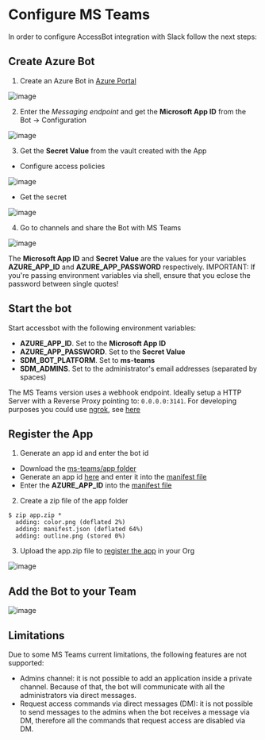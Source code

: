 # Configure MS Teams

In order to configure AccessBot integration with Slack follow the next steps:

## Create Azure Bot

1. Create an Azure Bot in [Azure Portal](https://portal.azure.com/)

![image](https://user-images.githubusercontent.com/313803/141980020-414d2355-79a7-40d1-a672-8e12b3afd559.png)

2. Enter the *Messaging endpoint* and get the **Microsoft App ID** from the Bot -> Configuration

![image](https://user-images.githubusercontent.com/313803/141983651-d6e3bd0b-65be-4e65-a018-2247ab2b79c9.png)

3. Get the **Secret Value** from the vault created with the App

* Configure access policies

![image](https://user-images.githubusercontent.com/313803/141981299-05caf3e2-36e4-4f99-9bae-17cf5f5a17fd.png)

* Get the secret

![image](https://user-images.githubusercontent.com/313803/141981551-5586276d-638e-438d-ab7a-751f1d7cde60.png)

4. Go to channels and share the Bot with MS Teams

![image](https://user-images.githubusercontent.com/313803/141986889-e218353d-3e76-4400-9d83-ca82129931e9.png)

The **Microsoft App ID** and **Secret Value** are the values for your variables **AZURE_APP_ID** and **AZURE_APP_PASSWORD** respectively. IMPORTANT: If you're passing environment variables via shell, ensure that you eclose the password between single quotes!

## Start the bot

Start accessbot with the following environment variables: 
* **AZURE_APP_ID**. Set to the **Microsoft App ID**
* **AZURE_APP_PASSWORD**. Set to the **Secret Value** 
* **SDM_BOT_PLATFORM**. Set to **ms-teams**
* **SDM_ADMINS**. Set to the administrator's email addresses (separated by spaces)

The MS Teams version uses a webhook endpoint. Ideally setup a HTTP Server with a Reverse Proxy pointing to: `0.0.0.0:3141`. For developing purposes you could use [ngrok](https://ngrok.com/), see [here](https://github.com/strongdm/accessbot/tree/main/ms-teams/dev/http-server)

## Register the App

1. Generate an app id and enter the bot id
* Download the [ms-teams/app folder](https://github.com/strongdm/accessbot/blob/main/ms-teams/app)
* Generate an app id [here](https://www.uuidgenerator.net/version1) and enter it into the [manifest file](https://github.com/strongdm/accessbot/blob/main/ms-teams/app/manifest.json#L5)
* Enter the **AZURE_APP_ID** into the [manifest file](https://github.com/strongdm/accessbot/blob/main/ms-teams/app/manifest.json#L42)

2. Create a zip file of the app folder
```
$ zip app.zip *
  adding: color.png (deflated 2%)
  adding: manifest.json (deflated 64%)
  adding: outline.png (stored 0%)
```

3. Upload the app.zip file to [register the app](https://admin.teams.microsoft.com/) in your Org 

![image](https://user-images.githubusercontent.com/313803/141984124-60ab1eb8-ef3c-4cbb-9179-6c3767b86f34.png)

## Add the Bot to your Team

![image](https://user-images.githubusercontent.com/313803/141984925-d847d84a-c4ff-49f8-be14-c2c632616fbf.png)

## Limitations

Due to some MS Teams current limitations, the following features are not supported:

- Admins channel: it is not possible to add an application inside a private channel. Because of that, the bot
will communicate with all the administrators via direct messages.
- Request access commands via direct messages (DM): it is not possible to send messages to the admins when the bot
receives a message via DM, therefore all the commands that request access are disabled via DM.

